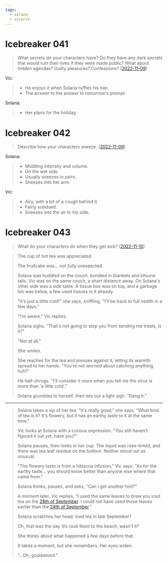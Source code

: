 ```yaml
---
tags:
  - solana
  - vicerre
---
```


# Icebreaker 041

> What secrets do your characters have? Do they have any dark secrets that would ruin their lives if they were made public? What about hidden agendas? Guilty pleasures? Confessions? ([2022-11-09](https://discord.com/channels/448538687983321098/1020875112045613217/1039909581842808922))

Vic:

> - He enjoys it when Solana ruffles his hair.
> - The answer to the answer to tomorrow's prompt.

Solana:

> - Her plans for the holiday.

# Icebreaker 042

> Describe how your characters sneeze. ([2022-11-09](https://discord.com/channels/448538687983321098/1020875112045613217/1039993922795098224))

Solana:

> - Middling intensity and volume.
> - On the wet side.
> - Usually sneezes in pairs.
> - Sneezes into her arm.

Vic:

> - Airy, with a bit of a cough behind it.
> - Fairly subdued.
> - Sneezes into the air to his side.

# Icebreaker 043

> What do your characters do when they get sick? ([2022-11-10](https://discord.com/channels/448538687983321098/1020875112045613217/1040248005472821288))

> The cup of hot tea was appreciated.
>
> The fruitcake was... not _fully_ unexpected.
>
> Solana was huddled on the couch, bundled in blankets and kitsune tails. Vic was on the same couch, a short distance away. On Solana's other side was a side table. A tissue box was on top, and a garbage bin was below, a few used tissues in it already.
>
> "It's just a little cold!" she says, sniffling. "I'll be back to full health in a few days."
>
> "I'm aware," Vic replies.
>
> Solana sighs. "That's not going to stop you from sending me treats, is it?"
>
> "Not at all."
>
> She smiles.
>
> She reaches for the tea and presses against it, letting its warmth spread to her hands. "You're not worried about catching anything, huh?'
>
> He half-shrugs. "I'll consider it more when you tell me the virus is more than 'a little cold'."
>
> Solana grumbles to herself, then lets out a light sigh. "Dang it."

---

> Solana takes a sip of her tea. "It's really good," she says. "What kind of tea is it? It's flowery, but it has an earthy taste to it at the same time."
>
> Vic looks at Solana with a curious expression. "You still haven't figured it out yet, have you?"
>
> Solana pauses, then looks in her cup. The liquid was rose-tinted, and there was tea leaf residue on the bottom. Neither stood out as unusual.
>
> "The flowery taste is from a hibiscus infusion," Vic says. "As for the earthy taste... you should know better than anyone else where that came from."
>
> Solana thinks, pauses, and asks, "Can I get another hint?"
>
> A moment later, Vic replies, "I used the same leaves to brew you iced tea on the [28th of September](2022-09-26_icebreaker-006.md). I could not have used those leaves earlier than the [24th of September](2022-10-01_icebreaker-011-012-013-014.md)."
>
> Solana scratches her head. Iced tea in late September?
>
> Oh, that was the day Vic took them to the beach, wasn't it?
>
> She thinks about what happened a few days before that.
>
> It takes a moment, but she remembers. Her eyes widen.
>
> "...Oh, _goddammit_."
